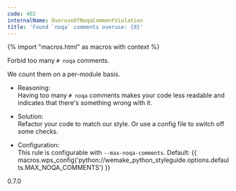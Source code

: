 ```yaml
---
code: 402
internalName: OveruseOfNoqaCommentViolation
title: 'Found `noqa` comments overuse: {0}'
---
```


{% import "macros.html" as macros with context %}

Forbid too many `# noqa` comments.

We count them on a per-module basis.

  - Reasoning:  
    Having too many `# noqa` comments makes your code less readable and
    indicates that there's something wrong with it.

  - Solution:  
    Refactor your code to match our style. Or use a config file to
    switch off some checks.

  - Configuration:  
    This rule is configurable with `--max-noqa-comments`. Default:
    {{ macros.wps_config('python://wemake_python_styleguide.options.defaults.MAX_NOQA_COMMENTS') }}

<div class="versionadded">

0.7.0

</div>